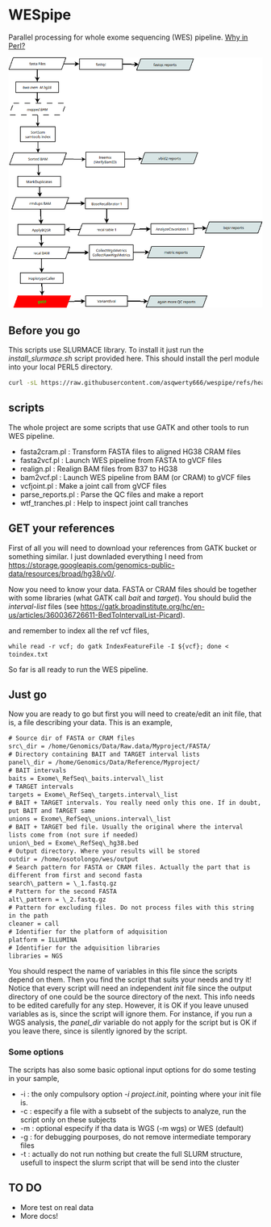 # WESpipe

Parallel processing for whole exome sequencing (WES) pipeline. [Why in Perl?](https://xkcd.com/224/)

![Individual WES pipeline](wes_pipe.png)

## Before you go

This scripts use SLURMACE library. To install it just run the *install\_slurmace.sh* script provided here. This should install the perl module into your local PERL5 directory.

```bash
curl -sL https://raw.githubusercontent.com/asqwerty666/wespipe/refs/heads/main/install_slurmace.sh | bash
```
## scripts

The whole project are some scripts that use GATK and other tools to run WES pipeline. 

   * fasta2cram.pl : Transform FASTA files to aligned HG38 CRAM files
   * fasta2vcf.pl : Launch WES pipeline from FASTA to gVCF files
   * realign.pl : Realign BAM files from B37 to HG38
   * bam2vcf.pl : Launch WES pipeline from BAM (or CRAM) to gVCF files
   * vcfjoint.pl : Make a joint call from gVCF files
   * parse\_reports.pl : Parse the QC files and make a report
   * wtf\_tranches.pl : Help to inspect joint call tranches

## GET your references

First of all you will need to download your references from GATK bucket or something similar. I just downladed everything I need from  https://storage.googleapis.com/genomics-public-data/resources/broad/hg38/v0/. 

Now you need to know your data. FASTA or CRAM files should be together with some libraries (what GATK call _bait_ and _target_). You should bulid the _interval-list_ files (see https://gatk.broadinstitute.org/hc/en-us/articles/360036726611-BedToIntervalList-Picard).

and remember to index all the ref vcf files,

```
while read -r vcf; do gatk IndexFeatureFile -I ${vcf}; done < toindex.txt
```

So far is all ready to run the WES pipeline.

## Just go

Now you are ready to go but first you will need to create/edit an init file, that is, a file describing your data. This is an example,

```
# Source dir of FASTA or CRAM files 
src\_dir = /home/Genomics/Data/Raw.data/Myproject/FASTA/ 
# Directory containing BAIT and TARGET interval lists 
panel\_dir = /home/Genomics/Data/Reference/Myproject/
# BAIT intervals 
baits = Exome\_RefSeq\_baits.interval\_list 
# TARGET intervals 
targets = Exome\_RefSeq\_targets.interval\_list 
# BAIT + TARGET intervals. You really need only this one. If in doubt, put BAIT and TARGET same 
unions = Exome\_RefSeq\_unions.interval\_list 
# BAIT + TARGET bed file. Usually the original where the interval lists come from (not sure if needed) 
union\_bed = Exome\_RefSeq\_hg38.bed 
# Output directory. Where your results will be stored 
outdir = /home/osotolongo/wes/output 
# Search pattern for FASTA or CRAM files. Actually the part that is different from first and second fasta 
search\_pattern = \_1.fastq.gz 
# Pattern for the second FASTA 
alt\_pattern = \_2.fastq.gz 
# Pattern for excluding files. Do not process files with this string in the path 
cleaner = call 
# Identifier for the platform of adquisition 
platform = ILLUMINA 
# Identifier for the adquisition libraries 
libraries = NGS
```
You should respect the name of variables in this file since the scripts depend on them. Then you find the script that suits your needs and try it! Notice that every script will need an independent _init_ file since the output directory of one could be the source directory of the next. 
This info needs to be edited carefully for any step. However, it is OK if you leave unused variables as is, since the script will ignore them. For instance, if you run a WGS analysis, the _panel\_dir_ variable do not apply for the script but is OK if you leave there, since is silently ignored by the script.

### Some options

The scripts has also some basic optional input options for do some testing in your sample,

   * -i : the only compulsory option _-i project.init_, pointing where your init file is.
   * -c : especify a file with a subsebt of the subjects to analyze, run the script only on these subjects
   * -m : optional especify if tha data is WGS (-m wgs) or WES (default) 
   * -g : for debugging pourposes, do not remove intermediate temporary files
   * -t : actually do not run nothing but create the full SLURM structure, usefull to inspect the slurm script that will be send into the cluster

## TO DO
   
   * More test on real data
   * More docs!



